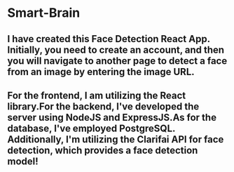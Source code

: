 # Smart-Brain
## I have created this Face Detection React App. Initially, you need to create an account, and then you will navigate to another page to detect a face from an image by entering the image URL. 
## For the frontend, I am utilizing the React library.For the backend, I've developed the server using NodeJS and ExpressJS.As for the database, I've employed PostgreSQL. Additionally, I'm utilizing the Clarifai API for face detection, which provides a face detection model!

